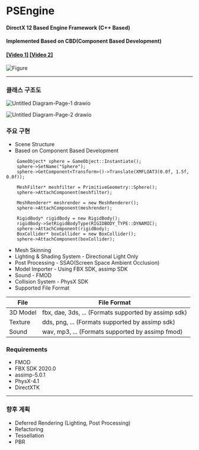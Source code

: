 # PSEngine
#### DirectX 12 Based Engine Framework (C++ Based)
#### Implemented Based on CBD(Component Based Development)
#### [[Video 1]](https://youtu.be/MINmL6p0SGc)   [[Video 2]](https://youtu.be/jgJ7R8a4eA8)
![Figure](https://user-images.githubusercontent.com/93682690/140207131-0314c2bf-5d2c-4db7-9cfd-03f2497dc27f.png)
***
### 클래스 구조도

![Untitled Diagram-Page-1 drawio](https://user-images.githubusercontent.com/93682690/144719756-9982674c-7143-4d4e-8202-12079cb0cfdd.png)

![Untitled Diagram-Page-2 drawio](https://user-images.githubusercontent.com/93682690/144719774-86810c9b-b42e-4a6b-94bb-02e4aa143ea5.png)

### 주요 구현 
* Scene Structure
* Based on Component Based Development

```
	GameObject* sphere = GameObject::Instantiate();
	sphere->SetName("Sphere");
	sphere->GetComponent<Transform>()->Translate(XMFLOAT3(0.0f, 1.5f, 0.0f));

	MeshFilter* meshfilter = PrimitiveGeometry::Sphere();
	sphere->AttachComponent(meshfilter);

	MeshRenderer* meshrender = new MeshRenderer();
	sphere->AttachComponent(meshrender);

	RigidBody* rigidBody = new RigidBody();
	rigidBody->SetRigidBodyType(RIGIDBODY_TYPE::DYNAMIC);
	sphere->AttachComponent(rigidBody);
	BoxCollider* boxCollider = new BoxCollider();
	sphere->AttachComponent(boxCollider);
```
* Mesh Skinning
* Lighting & Shading System - Directional Light Only
* Post Processing - SSAO(Screen Space Ambient Occlusion)
* Model Importer - Using FBX SDK, assimp SDK
* Sound - FMOD
* Collision System - PhysX SDK 
* Supported File Format

File|File Format
|---|---|
|3D Model|fbx, dae, 3ds, ... (Formats supported by assimp sdk)
|Texture|dds, png, ... (Formats supported by assimp sdk)
|Sound|wav, mp3, ... (Formats supported by assimp fmod)

### Requirements
* FMOD
* FBX SDK 2020.0
* assimp-5.0.1
* PhysX-4.1
* DirectXTK

***

### 향후 계획
* Deferred Rendering (Lighting, Post Processing)
* Refactoring
* Tessellation
* PBR
